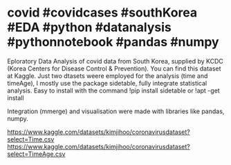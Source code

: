 # covid #covidcases #southKorea #EDA #python #datanalysis #pythonnotebook #pandas #numpy

Eploratory Data Analysis of covid data from South Korea, supplied by KCDC (Korea Centers for Disease Control & Prevention).
You can find this dataset at Kaggle. Just two dtasets weere employed for the analysis (time and timeAge), I mostly use the package 
sidetable, fully integrate statistical analysis.  Easy to install with the command !pip install sidetable or !apt -get install

Integration (mmerge) and visualisation were made with libraries like pandas, numpy.



https://www.kaggle.com/datasets/kimjihoo/coronavirusdataset?select=Time.csv
https://www.kaggle.com/datasets/kimjihoo/coronavirusdataset?select=TimeAge.csv


